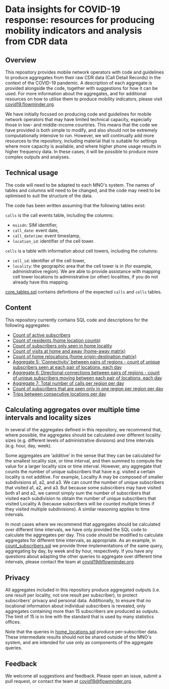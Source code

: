 # Data insights for COVID-19 response: resources for producing mobility indicators and analysis from CDR data

## Overview

This repository provides mobile network operators with code and guidelines to produce aggregates from their raw CDR data (Call Detail Records) in the context of the COVID-19 pandemic. A description of each aggregate is provided alongside the code, together with suggestions for how it can be used. For more information about the aggregates, and for additional resources on how to utilise them to produce mobility indicators, please visit [covid19.flowminder.org](https://covid19.flowminder.org).

We have initially focused on producing code and guidelines for mobile network operators that may have limited technical capacity,
especially those in low- and middle-income countries. This means that the code we have provided is both simple to modify,
and also should not be extremely computationally intensive to run. However, we will continually add more resources to the repository,
including material that is suitable for settings where more capacity is available, and where higher phone usage results in higher frequency
data. In these cases, it will be possible to produce more complex outputs and analyses.

## Technical usage

The code will need to be adapted to each MNO's system.
The names of tables and columns will need to be changed, and the code may need to be optimised to suit the structure of the data.

The code has been written assuming that the following tables exist:

`calls` is the call events table, including the columns:

-   `msisdn`: SIM identifier,
-   `call_date`: event date,
-   `call_datetime`: event timestamp,
-   `location_id`: identifier of the cell tower.

`cells` is a table with information about cell towers, including the columns:

-   `cell_id`: identifier of the cell tower,
-   `locality`: the geographic area that the cell tower is in (for example, administrative region). We are able to provide assistance with mapping cell tower locations to administrative (or other) localities, if you do not already have this mapping.

[core_tables.sql](core_tables.sql) contains definitions of the expected `calls` and `cells` tables.

## Content

This repository currently contains SQL code and descriptions for the following aggregates:

-   [Count of active subscribers](count_subscribers.md)
-   [Count of residents (home location counts)](count_residents.md)
-   [Count of subscribers only seen in home locality](count_subscribers_home_locality.md)
-   [Count of visits at home and away (home-away matrix)](count_visits_home_away.md)
-   [Count of home relocations (home origin-destination matrix)](count_home_relocations.md)
-   [Aggregate 5: ‘Connectivity’ between pairs of regions - count of unique subscribers seen at each pair of locations, each day](aggregate_5.md)
-   [Aggregate 6: Directional connections between pairs of regions - count of unique subscribers moving between each pair of locations, each day](aggregate_6.md)
-   [Aggregate 7: Total number of calls per region per day](aggregate_7.md)
-   [Count of subscribers that are seen only in one region per region per day](count_subscribers_single_region.md)
-   [Trips between consecutive locations per day](od_matrix_directed_consecutive_pairs.md)

## Calculating aggregates over multiple time intervals and locality sizes

In several of the aggregates defined in this repository, we recommend that, where possible, the aggregates should be calculated over different locality sizes (e.g. different levels of administrative divisions) and time intervals (e.g. hour, day, week). 

Some aggregates are ‘additive’ in the sense that they can be calculated for the smallest locality size, or time interval, and then summed to compute the value for a larger locality size or time interval. However, any aggregate that counts the number of unique subscribers that have e.g. visited a certain locality is not additive. For example, Locality A may be composed of smaller subdivisions a1, a2, and a3. We can count the number of unique subscribers that visited a1, a2, and a3. But because some subscribers may have visited both a1 and a2, we cannot simply sum the number of subscribers that visited each subdivision to obtain the number of unique subscribers that visited Locality A (because subscribers will be counted multiple times if they visited multiple subdivisions). A similar reasoning applies to time intervals.

In most cases where we recommend that aggregates should be calculated over different time intervals, we have only provided the SQL code to calculate the aggregates per day. This code should be modified to calculate aggregates for different time intervals, as appropriate. As an example, in [count_subscribers.sql](count_subscribers.sql) we provide three implementations of the same query, aggregating by day, by week and by hour, respectively. If you have any questions about adapting the other queries to aggregate over different time intervals, please contact the team at covid19@flowminder.org.

## Privacy

All aggregates included in this repository produce aggregated outputs (i.e. one result per locality, not one result per subscriber), to protect subscribers' privacy and personal data. Additionally, to ensure that no locational information about individual subscribers is revealed, only aggregates containing more than 15 subscribers are produced as outputs. The limit of 15 is in line with the standard that is used by many statistics offices.

Note that the queries in [home_locations.sql](home_locations.sql) produce per-subscriber data. These intermediate results should not be shared outside of the MNO's system, and are intended for use only as components of the aggregate queries.

## Feedback

We welcome all suggestions and feedback. Please open an issue, submit a pull request, or contact the team at covid19@flowminder.org.
